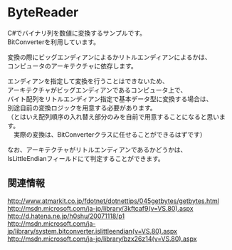﻿ByteReader
======================
C#でバイナリ列を数値に変換するサンプルです。  
BitConverterを利用しています。  

変換の際にビッグエンディアンによるかリトルエンディアンによるかは、  
コンピュータのアーキテクチャに依存します。  

エンディアンを指定して変換を行うことはできないため、  
アーキテクチャがビッグエンディアンであるコンピュータ上で、  
バイト配列をリトルエンディアン指定で基本データ型に変換する場合は、  
別途自前の変換ロジックを用意する必要があります。  
（とはいえ配列順序の入れ替え部分のみを自前で用意することになると思います。  
　実際の変換は、BitConverterクラスに任せることができるはずです）  

なお、アーキテクチャがリトルエンディアンであるかどうかは、  
IsLittleEndianフィールドにて判定することができます。  

関連情報
--------
http://www.atmarkit.co.jp/fdotnet/dotnettips/045getbytes/getbytes.html  
http://msdn.microsoft.com/ja-jp/library/3kftcaf9(v=VS.80).aspx  
http://d.hatena.ne.jp/h0shu/20071118/p1  
http://msdn.microsoft.com/ja-jp/library/system.bitconverter.islittleendian(v=VS.80).aspx  
http://msdn.microsoft.com/ja-jp/library/bzx26z14(v=VS.80).aspx  